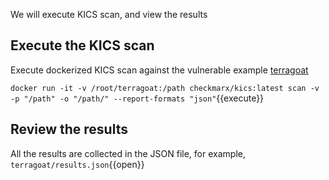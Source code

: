 We will execute KICS scan, and view the results

## Execute the KICS scan

Execute dockerized KICS scan against the vulnerable example [terragoat](https://github.com/bridgecrewio/terragoat) 

`docker run -it -v /root/terragoat:/path checkmarx/kics:latest scan -v -p "/path" -o "/path/" --report-formats "json"`{{execute}}

## Review the results

All the results are collected in the JSON file, for example, `terragoat/results.json`{{open}}